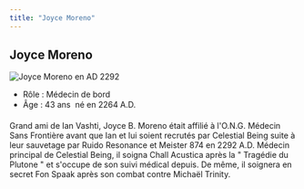 ```yaml
---
title: "Joyce Moreno"
---
```


Joyce Moreno
------------

![Joyce Moreno en AD 2292](/images/stories/manga/gundam00f/persos/joyce.jpg)
- Rôle : Médecin de bord  
- Âge : 43 ans  né en 2264 A.D.


Grand ami de Ian Vashti, Joyce B. Moreno était affilié à l'O.N.G. Médecin Sans Frontière avant que Ian et lui soient recrutés par Celestial Being suite à leur sauvetage par Ruido Resonance et Meister 874 en 2292 A.D. Médecin principal de Celestial Being, il soigna Chall Acustica après la " Tragédie du Plutone " et s'occupe de son suivi médical depuis. De même, il soignera en secret Fon Spaak après son combat contre Michaël Trinity.

